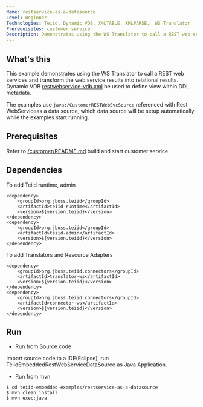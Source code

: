 ```yaml
---
Name: restservice-as-a-datasource 
Level: Beginner
Technologies: Teiid, Dynamic VDB, XMLTABLE, XMLPARSE,  WS Translator 
Prerequisites: customer service
Description: Demonstrates using the WS Translator to call a REST web services and transform the web service results into relational results
---
```


## What's this

This example demonstrates using the WS Translator to call a REST web services and transform the web service results into relational results. Dynamic VDB [restwebservice-vdb.xml](src/main/resources/restwebservice-vdb.xml) be used to define view within DDL metadata.

The examples use `java:/CustomerRESTWebSvcSource` referenced with Rest WebServiceas a data source, which data source will be setup automatically while the examples start running.

## Prerequisites

Refer to [/customer/README.md](customer/README.md) build and start customer service.

## Dependencies

To add Teiid runtime, admin

~~~
<dependency>
    <groupId>org.jboss.teiid</groupId>
    <artifactId>teiid-runtime</artifactId>
    <version>${version.teiid}</version>
</dependency>
<dependency>
    <groupId>org.jboss.teiid</groupId>
    <artifactId>teiid-admin</artifactId>
    <version>${version.teiid}</version>
</dependency>
~~~

To add Translators and Resource Adapters

~~~
<dependency>
    <groupId>org.jboss.teiid.connectors</groupId>
    <artifactId>translator-ws</artifactId>
    <version>${version.teiid}</version>
</dependency>		
<dependency>
    <groupId>org.jboss.teiid.connectors</groupId>
    <artifactId>connector-ws</artifactId>
    <version>${version.teiid}</version>
</dependency>
~~~

## Run

* Run from Source code

Import source code to a IDE(Eclipse), run TeiidEmbeddedRestWebServiceDataSource as Java Application.

* Run from mvn

~~~
$ cd teiid-embedded-examples/restservice-as-a-datasource
$ mvn clean install
$ mvn exec:java
~~~
